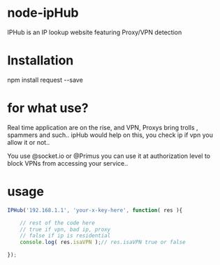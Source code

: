 # node-ipHub
IPHub is an IP lookup website featuring Proxy/VPN detection

# Installation

npm install request --save

# for what use?
Real time application are on the rise, and VPN, Proxys bring trolls , spammers and such..
ipHub would help on this, you check ip if vpn you allow it or not..

You use @socket.io or @Primus you can use it at authorization level to block VPNs from accessing 
your service..

# usage

```js
IPHub('192.168.1.1', 'your-x-key-here', function( res ){

    // rest of the code here
    // true if vpn, bad ip, proxy
    // false if ip is residential
    console.log( res.isaVPN );// res.isaVPN true or false

});
```


